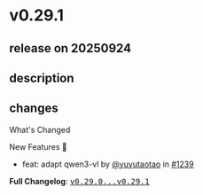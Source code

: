 # v0.29.1

## release on 20250924
## description
## changes
What's Changed

New Features 🎉

* feat: adapt qwen3-vl by <a class="user-mention notranslate" data-hovercard-type="user" data-hovercard-url="/users/yuyutaotao/hovercard" data-octo-click="hovercard-link-click" data-octo-dimensions="link_type:self" href="https://github.com/yuyutaotao">@yuyutaotao</a> in <a class="issue-link js-issue-link" data-error-text="Failed to load title" data-id="3448491261" data-permission-text="Title is private" data-url="https://github.com/web-infra-dev/midscene/issues/1239" data-hovercard-type="pull_request" data-hovercard-url="/web-infra-dev/midscene/pull/1239/hovercard" href="https://github.com/web-infra-dev/midscene/pull/1239">#1239</a>

<strong>Full Changelog</strong>: <a class="commit-link" href="https://github.com/web-infra-dev/midscene/compare/v0.29.0...v0.29.1"><tt>v0.29.0...v0.29.1</tt></a>

